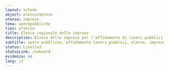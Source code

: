```yaml
---
layout: scheda
object: elencoimprese
utenza: imprese
tema: operepubbliche
tipo: pratica
title: Elenco regionale delle imprese
description: Elenco delle imprese per l’affidamento di lavori pubblici di importo inferiore a un milione di euro
subtitle: opere pubbliche, affidamento lavori pubblici, elenco, imprese
status: Livello3
statusLink: /onboard
evidenza: no
lang: it
---
```

